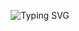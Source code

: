 <p align="center">
  <img src="https://readme-typing-svg.herokuapp.com?font=Fira+Code&weight=600&size=30&pause=1000&color=00BFFF&center=true&vCenter=true&width=435&lines=👋+Hi+there!+I'm+Jinsu+Shin" alt="Typing SVG" />
</p>
